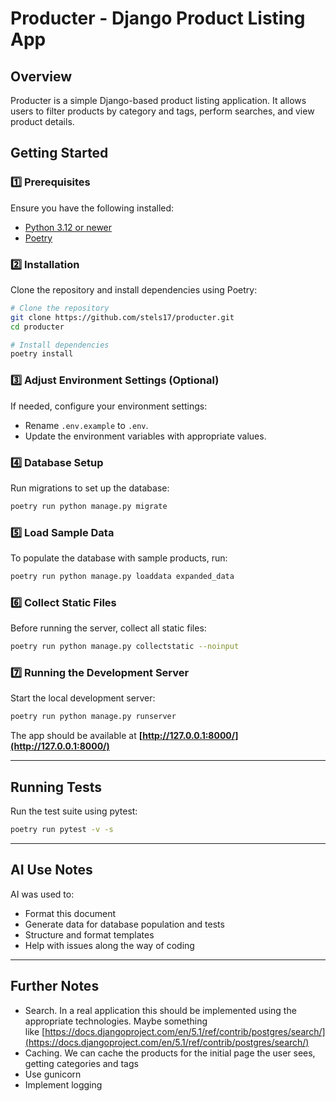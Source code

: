 # Producter - Django Product Listing App

## Overview

Producter is a simple Django-based product listing application. It allows users to filter products by category and tags, perform searches, and view product details.

## Getting Started

### 1️⃣ Prerequisites

Ensure you have the following installed:

- [Python 3.12 or newer](https://www.python.org/downloads/release/python-3120/)
- [Poetry](https://python-poetry.org/docs/#installation)

### 2️⃣ Installation

Clone the repository and install dependencies using Poetry:

```sh
# Clone the repository
git clone https://github.com/stels17/producter.git
cd producter

# Install dependencies
poetry install
```

### 3️⃣ Adjust Environment Settings (Optional)

If needed, configure your environment settings:

- Rename `.env.example` to `.env`.
- Update the environment variables with appropriate values.

### 4️⃣ Database Setup

Run migrations to set up the database:

```sh
poetry run python manage.py migrate
```

### 5️⃣ Load Sample Data

To populate the database with sample products, run:

```sh
poetry run python manage.py loaddata expanded_data
```

### 6️⃣ Collect Static Files

Before running the server, collect all static files:

```sh
poetry run python manage.py collectstatic --noinput
```

### 7️⃣ Running the Development Server

Start the local development server:

```sh
poetry run python manage.py runserver
```

The app should be available at **[http://127.0.0.1:8000/](http://127.0.0.1:8000/)**

---

## Running Tests

Run the test suite using pytest:

```sh
poetry run pytest -v -s
```

---

## AI Use Notes

AI was used to:

- Format this document
- Generate data for database population and tests
- Structure and format templates
- Help with issues along the way of coding

---

## Further Notes

- Search. In a real application this should be implemented using the appropriate technologies. Maybe something like [https://docs.djangoproject.com/en/5.1/ref/contrib/postgres/search/](https://docs.djangoproject.com/en/5.1/ref/contrib/postgres/search/)
- Caching. We can cache the products for the initial page the user sees, getting categories and tags
- Use gunicorn
- Implement logging

